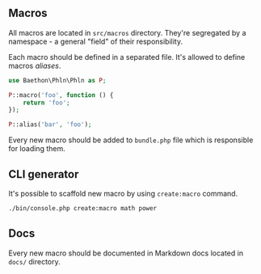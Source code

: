 ## Macros

All macros are located in `src/macros` directory. They're segregated by a namespace - a general "field" of their responsibility.

Each macro should be defined in a separated file. It's allowed to define macros _aliases_.

```php
use Baethon\Phln\Phln as P;

P::macro('foo', function () {
    return 'foo';
});

P::alias('bar', 'foo');
```

Every new macro should be added to `bundle.php` file which is responsible for loading them.

## CLI generator

It's possible to scaffold new macro by using `create:macro` command.

```bash
./bin/console.php create:macro math power
```

## Docs

Every new macro should be documented in Markdown docs located in `docs/` directory.
